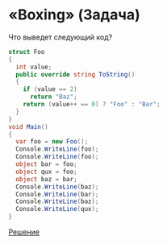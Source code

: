# «Boxing» (Задача)
Что выведет следующий код?

```cs
struct Foo
{   
  int value;
  public override string ToString()
  { 
    if (value == 2)
      return "Baz";
    return (value++ == 0) ? "Foo" : "Bar";
  }
}
void Main()
{ 
  var foo = new Foo();
  Console.WriteLine(foo);
  Console.WriteLine(foo);
  object bar = foo;
  object qux = foo;
  object baz = bar;
  Console.WriteLine(baz);
  Console.WriteLine(bar);
  Console.WriteLine(baz);
  Console.WriteLine(qux);
}
```

[Решение](./Boxing-S.md)